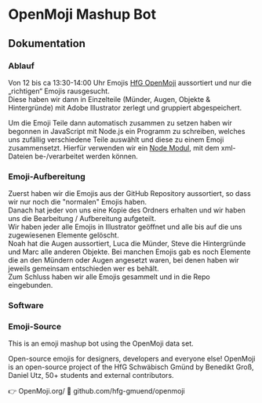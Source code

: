 # OpenMoji Mashup Bot

## Dokumentation
 
### Ablauf
Von 12 bis ca 13:30-14:00 Uhr Emojis [HfG OpenMoji](#emoji-source) aussortiert und nur die „richtigen“ Emojis rausgesucht.  
Diese haben wir dann in Einzelteile (Münder, Augen, Objekte & Hintergründe) mit Adobe Illustrator zerlegt und gruppiert abgespeichert.

Um die Emoji Teile dann automatisch zusammen zu setzen haben wir begonnen in JavaScript mit Node.js ein Programm zu schreiben,
welches uns zufällig verschiedene Teile auswählt und diese zu einem Emoji zusammensetzt.
Hierfür verwenden wir ein [Node Modul](https://www.npmjs.com/package/xpath), mit dem xml-Dateien be-/verarbeitet werden können.

### Emoji-Aufbereitung
Zuerst haben wir die Emojis aus der GitHub Repository aussortiert, so dass wir nur noch die "normalen" Emojis haben.   
Danach hat jeder von uns eine Kopie des Ordners erhalten und wir haben uns die Bearbeitung / Aufbereitung aufgeteilt.  
Wir haben jeder alle Emojis in Illustrator geöffnet und alle bis auf die uns zugewiesenen Elemente gelöscht.  
Noah hat die Augen aussortiert, Luca die Münder, Steve die Hintergründe und Marc alle anderen Objekte.
Bei manchen Emojis gab es noch Elemente die an den Mündern oder Augen angesetzt waren, bei denen haben wir jeweils gemeinsam entschieden wer es behält.  
Zum Schluss haben wir alle Emojis gesammelt und in die Repo eingebunden.

### Software


### Emoji-Source
This is an emoji mashup bot using the OpenMoji data set.

Open-source emojis for designers, developers and everyone else! OpenMoji is an open-source project of the HfG Schwäbisch Gmünd by Benedikt Groß, Daniel Utz, 50+ students and external contributors.

👉 OpenMoji.org/
🐙 github.com/hfg-gmuend/openmoji
